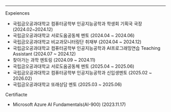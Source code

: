---
Expeiences
* 국립금오공과대학교 컴퓨터공학부 인공지능공학과 학생회 기획국 국장 (2024.02~2024.12)
* 국립금오공과대학교 서로도움공동체 멘토 (2024.04 ~ 2024.06)
* 국립금오공과대학교 비교과모니터링단 취재부 (2024.04 ~ 2024.12)
* 국립금오공과대학교 컴퓨터공학부 인공지능공학과 AI프로그래밍연습 Teaching Assistant (2024.07 ~ 2024.12)
* 찾아가는 과학 멘토링 (2024.09 ~ 2024.11)
* 국립금오공과대학교 서로도움공동체 멘토 (2025.04 ~ 2025.06)
* 국립금오공과대학교 컴퓨터공학부 인공지능공학과 신입생멘토 (2025.02 ~ 2026.02)
* 국립금오공과대학교 또래상담 멘토 (2025.03 ~ 2025.06)



Certifiacte
+ Microsoft Azure AI Fundamentals(AI-900) (2023.11.17)
